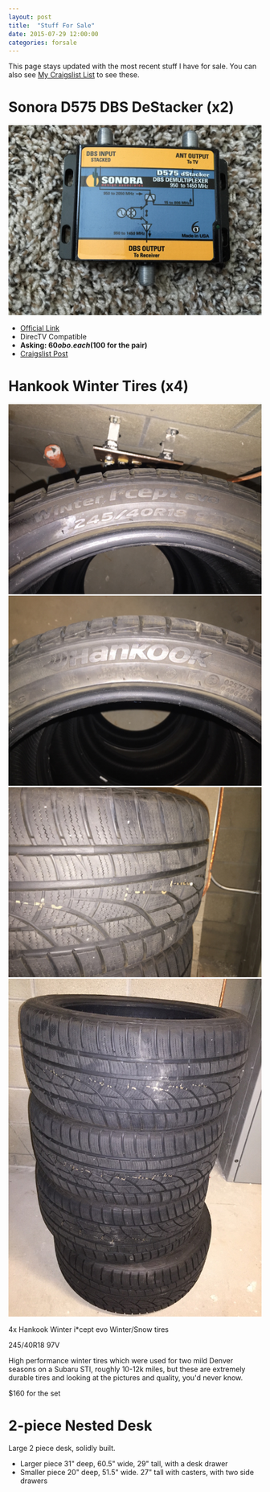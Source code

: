 ```yaml
---
layout: post
title:  "Stuff For Sale"
date: 2015-07-29 12:00:00
categories: forsale
---
```


This page stays updated with the most recent stuff I have for sale.  You can also see [My Craigslist List](http://losangeles.craigslist.org/search/sss?userid=127613105) to see these.

# Sonora D575 DBS DeStacker (x2)
![d575](/images/2015-01-11-moving-sale/sonora-d575.jpg)

* [Official Link](http://sonorastore.com/870.html)
* DirecTV Compatible
* **Asking: $60 obo. each ($100 for the pair)**
* [Craigslist Post](http://losangeles.craigslist.org/sfv/ele/4991263851.html)

# Hankook Winter Tires (x4)
![Hankook](/images/2015-01-11-moving-sale/hankook-spec.jpg)
![Hankook](/images/2015-01-11-moving-sale/hankook-logo.jpg)
![Hankook](/images/2015-01-11-moving-sale/hankook-tread.jpg)
![Hankook](/images/2015-01-11-moving-sale/hankook-4.jpg)

4x Hankook Winter i*cept evo Winter/Snow tires

245/40R18 97V

High performance winter tires which were used for two mild Denver seasons on a Subaru STI, roughly 10-12k miles, but these are extremely durable tires and looking at the pictures and quality, you'd never know.

$160 for the set

# 2-piece Nested Desk
<!-- ![d575](/images/2015-01-11-moving-sale/desk.jpg) -->

Large 2 piece desk, solidly built.

* Larger piece 31" deep, 60.5" wide, 29" tall, with a desk drawer
* Smaller piece 20" deep, 51.5" wide. 27" tall with casters, with two side drawers

